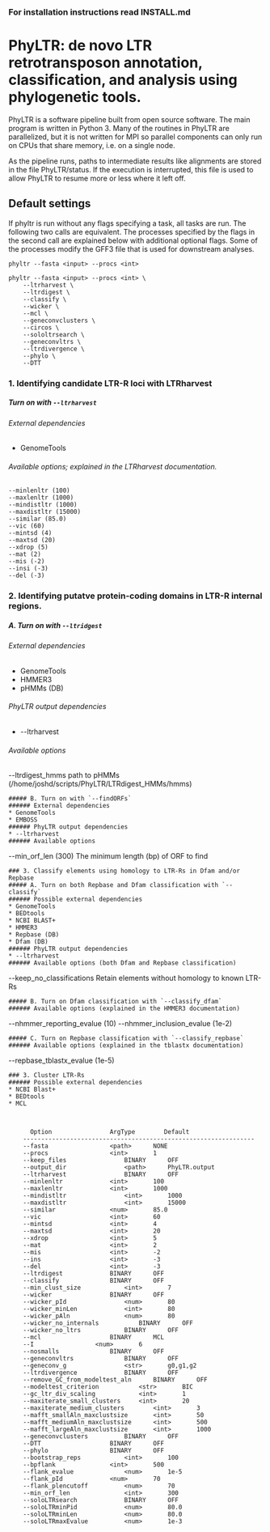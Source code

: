 ### For installation instructions read INSTALL.md

# PhyLTR: de novo LTR retrotransposon annotation, classification, and analysis using phylogenetic tools.

PhyLTR is a software pipeline built from open source software. The main program is written in Python 3. Many of the routines in PhyLTR are parallelized, but it is not written for MPI so parallel components can only run on CPUs that share memory, i.e. on a single node.

As the pipeline runs, paths to intermediate results like alignments are stored in the file PhyLTR/status. If the execution is interrupted, this file is used to allow PhyLTR to resume more or less where it left off.

## Default settings
If phyltr is run without any flags specifying a task, all tasks are run. The following two calls are equivalent. The processes specified by the flags in the second call are explained below with additional optional flags. Some of the processes modify the GFF3 file that is used for downstream analyses.
```
phyltr --fasta <input> --procs <int>

phyltr --fasta <input> --procs <int> \
	--ltrharvest \
	--ltrdigest \
	--classify \
	--wicker \
	--mcl \
	--geneconvclusters \
	--circos \
	--sololtrsearch \
	--geneconvltrs \
	--ltrdivergence \
	--phylo \
	--DTT
```
### 1. Identifying candidate LTR-R loci with LTRharvest
##### Turn on with `--ltrharvest`
###### External dependencies
* GenomeTools
###### Available options; explained in the LTRharvest documentation.
```
--minlenltr (100)
--maxlenltr (1000)
--mindistltr (1000)
--maxdistltr (15000)
--similar (85.0)
--vic (60)
--mintsd (4)
--maxtsd (20)
--xdrop	(5)
--mat (2)
--mis (-2)
--insi (-3)
--del (-3)
```
### 2. Identifying putatve protein-coding domains in LTR-R internal regions.
##### A. Turn on with `--ltridgest`
###### External dependencies
* GenomeTools
* HMMER3
* pHMMs (DB)
###### PhyLTR output dependencies
* --ltrharvest
###### Available options
--ltrdigest_hmms	path to pHMMs (/home/joshd/scripts/PhyLTR/LTRdigest_HMMs/hmms)
```
##### B. Turn on with `--findORFs`
###### External dependencies
* GenomeTools
* EMBOSS
###### PhyLTR output dependencies
* --ltrharvest
###### Available options
```
--min_orf_len (300)	The minimum length (bp) of ORF to find
```
### 3. Classify elements using homology to LTR-Rs in Dfam and/or Repbase
##### A. Turn on both Repbase and Dfam classification with `--classify`
###### Possible external dependencies
* GenomeTools
* BEDtools
* NCBI BLAST+
* HMMER3
* Repbase (DB)
* Dfam (DB)
###### PhyLTR output dependencies
* --ltrharvest
###### Available options (both Dfam and Repbase classification)
```
--keep_no_classifications Retain elements without homology to known LTR-Rs
```
##### B. Turn on Dfam classification with `--classify_dfam`
###### Available options (explained in the HMMER3 documentation)
```
--nhmmer_reporting_evalue (10)
--nhmmer_inclusion_evalue (1e-2)
```
##### C. Turn on Repbase classification with `--classify_repbase`
###### Available options (explained in the tblastx documentation)
```
--repbase_tblastx_evalue (1e-5)
```
### 3. Cluster LTR-Rs
###### Possible external dependencies
* NCBI Blast+
* BEDtools
* MCL



	  Option			    ArgType	       Default
	----------------------------------------------------------------
	--fasta				    <path>		NONE
	--procs				    <int>		1
	--keep_files			    BINARY		OFF
	--output_dir			    <path>		PhyLTR.output
	--ltrharvest			    BINARY		OFF
	--minlenltr			    <int>		100
	--maxlenltr			    <int>		1000
	--mindistltr			    <int>		1000
	--maxdistltr			    <int>		15000
	--similar			    <num>		85.0
	--vic				    <int>		60
	--mintsd			    <int>		4
	--maxtsd			    <int>		20
	--xdrop				    <int>		5
	--mat				    <int>		2
	--mis				    <int>		-2
	--ins				    <int>		-3
	--del				    <int>		-3
	--ltrdigest			    BINARY		OFF
	--classify			    BINARY		OFF
	--min_clust_size		    <int>		7
	--wicker			    BINARY		OFF
	--wicker_pId			    <num>		80
	--wicker_minLen			    <int>		80
	--wicker_pAln			    <num>		80
	--wicker_no_internals		    BINARY		OFF
	--wicker_no_ltrs		    BINARY		OFF
	--mcl				    BINARY		MCL
	--I				    <num>		6
	--nosmalls			    BINARY		OFF
	--geneconvltrs			    BINARY		OFF
	--geneconv_g			    <str>		g0,g1,g2
	--ltrdivergence			    BINARY		OFF
	--remove_GC_from_modeltest_aln	    BINARY		OFF
	--modeltest_criterion		    <str>		BIC
	--gc_ltr_div_scaling		    <int>		1
	--maxiterate_small_clusters	    <int>		20
	--maxiterate_medium_clusters	    <int>		3
	--mafft_smallAln_maxclustsize	    <int>	 	50
	--mafft_mediumAln_maxclustsize	    <int>		500
	--mafft_largeAln_maxclustsize  	    <int>		1000
	--geneconvclusters		    BINARY		OFF
	--DTT				    BINARY		OFF
	--phylo				    BINARY		OFF
	--bootstrap_reps		    <int>		100
	--bpflank			    <int>		500
	--flank_evalue			    <num>		1e-5
	--flank_pId			    <num>		70
	--flank_plencutoff		    <num>		70
	--min_orf_len			    <int>		300
	--soloLTRsearch			    BINARY		OFF
	--soloLTRminPid			    <num>		80.0
	--soloLTRminLen			    <num>		80.0
	--soloLTRmaxEvalue		    <num>		1e-3

	
